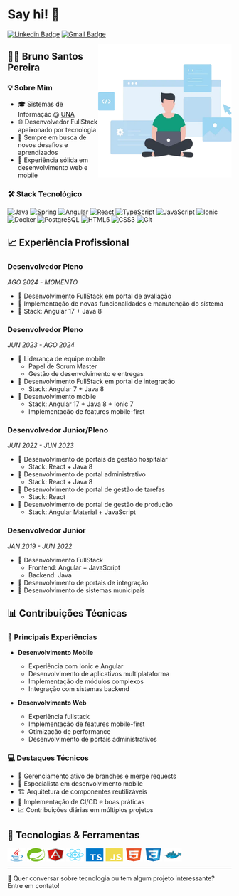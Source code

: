 # Say hi! 👋

[![Linkedin Badge](https://img.shields.io/badge/-LinkedIn-6633cc?style=flat-square&logo=Linkedin&logoColor=white&link=https://www.linkedin.com/in/bruno-pereira-4450a4160/)](https://www.linkedin.com/in/bruno-pereira-4450a4160/)
[![Gmail Badge](https://img.shields.io/badge/-bruno.pereira.desenv@gmail.com-6633cc?style=flat-square&logo=Gmail&logoColor=white&link=mailto:bruno.pereira.desenv@gmail.com)](mailto:bruno.pereira.desenv@gmail.com)

<img align="right" alt="Image Desenv" src="./img.png"  width="300px"/>

## 👨‍💻 Bruno Santos Pereira

### 💡 Sobre Mim
- 🎓 Sistemas de Informação @ [UNA](https://www.una.br/)
- 🌐 Desenvolvedor FullStack apaixonado por tecnologia
- 🚀 Sempre em busca de novos desafios e aprendizados
- 💼 Experiência sólida em desenvolvimento web e mobile

### 🛠️ Stack Tecnológico
![Java](https://img.shields.io/badge/Java-ED8B00?style=flat-square&logo=openjdk&logoColor=white)
![Spring](https://img.shields.io/badge/Spring-6DB33F?style=flat-square&logo=spring&logoColor=white)
![Angular](https://img.shields.io/badge/Angular-DD0031?style=flat-square&logo=angular&logoColor=white)
![React](https://img.shields.io/badge/React-20232A?style=flat-square&logo=react&logoColor=61DAFB)
![TypeScript](https://img.shields.io/badge/TypeScript-007ACC?style=flat-square&logo=typescript&logoColor=white)
![JavaScript](https://img.shields.io/badge/JavaScript-F7DF1E?style=flat-square&logo=javascript&logoColor=black)
![Ionic](https://img.shields.io/badge/Ionic-3880FF?style=flat-square&logo=ionic&logoColor=white)
![Docker](https://img.shields.io/badge/Docker-2496ED?style=flat-square&logo=docker&logoColor=white)
![PostgreSQL](https://img.shields.io/badge/PostgreSQL-316192?style=flat-square&logo=postgresql&logoColor=white)
![HTML5](https://img.shields.io/badge/HTML5-E34F26?style=flat-square&logo=html5&logoColor=white)
![CSS3](https://img.shields.io/badge/CSS3-1572B6?style=flat-square&logo=css3&logoColor=white)
![Git](https://img.shields.io/badge/Git-E34F26?style=flat-square&logo=git&logoColor=white)

## 📈 Experiência Profissional

### Desenvolvedor Pleno
*AGO 2024 - MOMENTO*
- 🔹 Desenvolvimento FullStack em portal de avaliação
- 🔹 Implementação de novas funcionalidades e manutenção do sistema
- 🔹 Stack: Angular 17 + Java 8

### Desenvolvedor Pleno
*JUN 2023 - AGO 2024*
- 🔹 Liderança de equipe mobile
  - Papel de Scrum Master
  - Gestão de desenvolvimento e entregas
- 🔹 Desenvolvimento FullStack em portal de integração
  - Stack: Angular 7 + Java 8
- 🔹 Desenvolvimento mobile
  - Stack: Angular 17 + Java 8 + Ionic 7
  - Implementação de features mobile-first

### Desenvolvedor Junior/Pleno
*JUN 2022 - JUN 2023*
- 🔹 Desenvolvimento de portais de gestão hospitalar
  - Stack: React + Java 8
- 🔹 Desenvolvimento de portal administrativo
  - Stack: React + Java 8
- 🔹 Desenvolvimento de portal de gestão de tarefas
  - Stack: React
- 🔹 Desenvolvimento de portal de gestão de produção
  - Stack: Angular Material + JavaScript

### Desenvolvedor Junior
*JAN 2019 - JUN 2022*
- 🔹 Desenvolvimento FullStack
  - Frontend: Angular + JavaScript
  - Backend: Java
- 🔹 Desenvolvimento de portais de integração
- 🔹 Desenvolvimento de sistemas municipais

## 📊 Contribuições Técnicas

### 🚀 Principais Experiências
- **Desenvolvimento Mobile**
  - Experiência com Ionic e Angular
  - Desenvolvimento de aplicativos multiplataforma
  - Implementação de módulos complexos
  - Integração com sistemas backend
  
- **Desenvolvimento Web**
  - Experiência fullstack
  - Implementação de features mobile-first
  - Otimização de performance
  - Desenvolvimento de portais administrativos

### 💻 Destaques Técnicos
- 🔄 Gerenciamento ativo de branches e merge requests
- 📱 Especialista em desenvolvimento mobile
- 🏗️ Arquitetura de componentes reutilizáveis
- 🔧 Implementação de CI/CD e boas práticas
- 📈 Contribuições diárias em múltiplos projetos

## 🔧 Tecnologias & Ferramentas
<div style="display: inline_block">
  <img align="center" alt="Java" height="30" width="40" src="https://raw.githubusercontent.com/devicons/devicon/master/icons/java/java-original.svg">
  <img align="center" alt="Spring" height="30" width="40" src="https://raw.githubusercontent.com/devicons/devicon/master/icons/spring/spring-original.svg">
  <img align="center" alt="Angular" height="30" width="40" src="https://raw.githubusercontent.com/devicons/devicon/master/icons/angularjs/angularjs-original.svg">
  <img align="center" alt="React" height="30" width="40" src="https://raw.githubusercontent.com/devicons/devicon/master/icons/react/react-original.svg">
  <img align="center" alt="Ts" height="30" width="40" src="https://raw.githubusercontent.com/devicons/devicon/master/icons/typescript/typescript-plain.svg">
  <img align="center" alt="Js" height="30" width="40" src="https://raw.githubusercontent.com/devicons/devicon/master/icons/javascript/javascript-plain.svg">
  <img align="center" alt="HTML" height="30" width="40" src="https://raw.githubusercontent.com/devicons/devicon/master/icons/html5/html5-original.svg">
  <img align="center" alt="CSS" height="30" width="40" src="https://raw.githubusercontent.com/devicons/devicon/master/icons/css3/css3-original.svg">
  <img align="center" alt="Docker" height="30" width="40" src="https://raw.githubusercontent.com/devicons/devicon/master/icons/docker/docker-original.svg">
</div>

---
💬 Quer conversar sobre tecnologia ou tem algum projeto interessante? Entre em contato!


